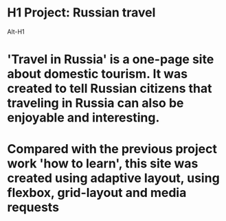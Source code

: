# H1 Project: Russian travel
Alt-H1
# 'Travel in Russia' is a one-page site about domestic tourism. It was created to tell Russian citizens that traveling in Russia can also be enjoyable and interesting.
# Compared with the previous project work 'how to learn', this site was created using adaptive layout, using flexbox, grid-layout and media requests